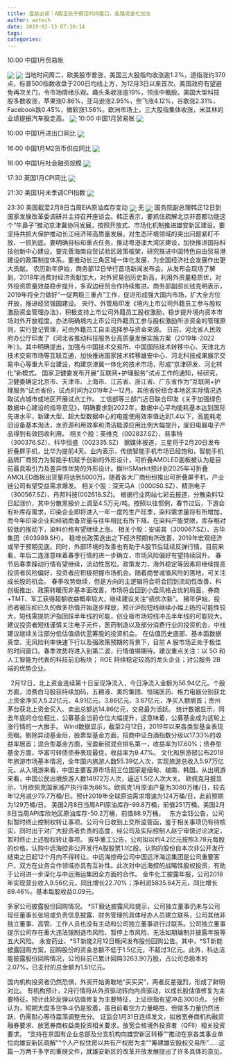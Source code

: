 ```yaml
---
title: 盘前必读｜A股正处于极佳时间窗口，各路资金忙加仓
author: wetech
date: 2019-02-13 07:30:14
tags: 
categories: 
---
```

10:00 中国1月贸易账
<!-- more -->
<img align="center" border="0" src="https://imgcdn.yicai.com/uppics/images/2018/11/5795dce2c13c12cd19ef68151420a6d2.jpg" />
<img align="center" border="0" src="https://imgcdn.yicai.com/uppics/images/2019/02/7acc5cf9d857afae54611dee50b32c7e.jpg" />
当地时间周二，欧美股市普涨，美国三大股指均收涨逾1.2%，道指涨约370点，标普500指数收盘于200日均线上方，为12月3日以来首次。美国政府有望避免再次关门，令市场情绪乐观。趣头条收涨逾19%，领涨中概股。美国大型科技股多数收涨，苹果涨0.86%，亚马逊涨2.95%，奈飞涨4.12%，谷歌涨2.31%，Facebook跌0.45%，微软涨1.56%。欧洲市场上，三大股指集体收涨，米其林的业绩提振汽车股走高。
<img align="center" border="0" src="https://imgcdn.yicai.com/uppics/images/2018/11/1115fd943822077aad8679290e0a4854.jpg" />
10:00 中国1月贸易账
<img align="center" border="0" src="https://imgcdn.yicai.com/uppics/images/2019/02/48c1b58e2349e1000b0a28dc8a9b11b7.jpg" />
10:00 中国1月进出口同比
<img align="center" border="0" src="https://imgcdn.yicai.com/uppics/images/2019/02/09facaba8606d6c067a1a53a575794dd.jpg" />
16:00 中国1月M2货币供应同比
<img align="center" border="0" src="https://imgcdn.yicai.com/uppics/images/2019/02/d6bdc11480f3430358c0ca6418ecbf14.jpg" />
16:00 中国1月社会融资规模
<img align="center" border="0" src="https://imgcdn.yicai.com/uppics/images/2018/11/9d8e2d90a2b37391ca779f15a10018b0.jpg" />
17:30 英国1月CPI同比
<img align="center" border="0" src="https://imgcdn.yicai.com/uppics/images/2018/11/3fe87f78bb215979ccf7a8b1a382813c.jpg" />
21:30 美国1月未季调CPI指数
<img align="center" border="0" src="https://imgcdn.yicai.com/uppics/images/2018/11/10271f820278a7057d79730f65d39711.jpg" />
23:30 美国截至2月8日当周EIA原油库存变动
<img align="center" border="0" src="https://imgcdn.yicai.com/uppics/images/2019/02/dae5e1ce069ac2a314b8ab913a44b1a9.jpg" />
无
<img align="center" border="0" src="https://imgcdn.yicai.com/uppics/images/2018/11/781b132626e7c57022d1491e8f3a175c.jpg" />
国务院副总理韩正12日到国家发展改革委调研并主持召开座谈会。韩正表示，要抓住疏解北京非首都功能这个“牛鼻子”推动京津冀协同发展，按照开放式、市场化机制推进雄安新区建设。要坚持共抓大保护推动长江经济带高质量发展，对生态环境领域的突出问题紧盯不放、一抓到底。要明确目标和重点任务，推动粤港澳大湾区建设，加快推进国际科技创新中心建设。要完善海南自贸试验区政策框架，研究推进中国特色自由贸易港建设的政策制度体系。要推动长三角区域一体化发展，为全国经济社会发展作出更大贡献。
农历新年伊始，商务部12日举行首场新闻发布会。从发布会现场了解到，2018年消费对经济贡献加大，对外贸易创历史新高，利用外资量稳质优，对外投资质量效益稳步提升，多双边经贸合作持续推进。商务部副部长钱克明表示，2019年将全力做好“一促两稳三重点”工作，促进形成强大国内市场，扩大全方位开放，推进经贸强国建设。
央行、外管局印发《境内上市公司外籍员工参与股权激励资金管理办法》，积极支持上市公司外籍员工股权激励，稳步提升境内资本市场对外开放程度。办法明确境内上市公司外籍员工参与股权激励所涉资金的管理原则，实行登记管理，可由外籍员工自主选择参与资金来源。
日前，河北省人民政府办公厅印发了《河北省推动科技服务业高质量发展实施方案（2019年-2022年）》。其中明确提出，加强与中国技术交易所、中国国际技术转移中心、天津北方技术交易市场等互联互通，加快推进国家技术转移雄安中心、河北科技成果展示交易中心等重大平台建设，构建京津冀一体化的技术市场，形成“京津研发、河北转化”新模式。
国家卫健委发布开展“互联网+护理服务”试点工作的通知，经研究，卫健委确定北京市、天津市、上海市、江苏省、浙江省、广东省作为“互联网+护理服务”试点省份，试点时间为2019年2—12月。其他省份结合本地区实际情况选取试点城市或地区开展试点工作。
工信部等三部门近日联合印发《关于加强绿色数据中心建设的指导意见》，明确要求到2022年，数据中心平均能耗基本达到国际先进水平，新建大型、超大型数据中心的电能使用效率值达到1.4以下，高能耗老旧设备基本淘汰，水资源利用效率和清洁能源应用比例大幅提升，废旧电器电子产品得到有效回收利用。
相关个股：英维克（002837.SZ）、易事特（300376.SZ）、科华恒盛（002335.SZ）
据媒体报道，三星将于2月20日发布折叠屏手机，比华为提前4天。业内表示，传统智能手机市场已经饱和，智能手机品牌厂商努力为智能手机赋予创新的外形设计，可折叠AMOLED面板被认为是目前最具吸引力及差异性优势的外形设计。据IHSMarkit预计到2025年可折叠AMOLED面板出货量将达到5000万。随着各大厂商纷纷推出可折叠屏手机，产业链公司有望受益需求爆发。
相关个股：深天马A（000050.SZ）、精测电子（300567.SZ）、丹邦科技(002618.SZ)。
根据行业网站七彩云报道，分散染料12日起涨价，其中分散黑报价上调至4.5万元/吨。按照以往惯例，春节过后，下游会有补库存需求，印染企业即将进入一年一度的生产旺季，染料需求量将有所增加，而今年印染企业和经销商备货量与往年相比有所下降。在染料产能受限，库存相对较低的推动下，染料价格有望继续上涨。
相关个股：安诺其（300067.SZ）、吉华集团（603989.SH）。
稳增长政策迭出之下经济预期有所改善，2019年宏观经济或早于预期见底。同时，外部环境的改善也有助于A股节后延续反弹行情。目前来看，年后二连涨意味着春季行情的进一步确立，市场风险偏好有望持续回升。
春节后春季躁动行情有望继续，流动性宽松，政策发力，海外稳定等因素将继续提高投资者风险偏好，投资者应积极把握市场机会。随着商誉减值风险的落地，可关注成长股的机会。
春季攻势继续，但是方向的主逻辑将会将会回到流动性改善、科创板推出、政策转暖而非基本面改善，市场将会回到小盘风格占优的局面，券商+TMT、军工获得超额收益概率较大，继续建议关注“绩优次新”。
猪年伊始，投资者被压抑已久的做多热情开始逐步释放，预计沪指短线继续小幅上扬的可能性较大，短线需提防沪指回踩半年线的可能，创业板市场短线冲击半年线的可能较大。建议投资者短线谨慎关注电子元件，医药制造以及部分消费行业的投资机会，中线建议继续关注部分低估值绩优蓝筹股的投资机会。
在估值历史底部、基本面数据真空、无风险利率快速下行以及强政策预期的背景下，目前 A 股市场正处于极佳的时间窗口。春季攻势将进入到第二波，行情值得期待。建议重点关注：以 5G 和人工智能为代表的科技前沿板块； ROE 持续稳定较高的龙头企业；对公服务 2B 端的优势企业。
 
2月12日，北上资金连续第十日呈现净流入，今日净流入金额为56.94亿元。个股方面，消费白马股获持续加码，五粮液、美的集团、恒瑞医药、格力电器分别获北上资金净买入5.22亿元、4.91亿元、3.86亿元、3.67亿元，净买入额居首；贵州茅台获北上资金买入、卖出总额达14.86亿元，交易最为活跃。
统计数据显示，同去年底的仓位相比，公募基金当前仓位大幅提升，这意味着，公募基金成为这轮上涨行情的一大推手。
Wind数据显示，截至2月12日，2019年以来各类型基金表现亮眼。剔除异动基金后，股票型基金方面，招商中证白酒指数分级以17.33%的收益率居首；混合型基金方面，宝盈新锐混合排名第一，收益率为17.60%；债券型基金方面，华富可转债债券表现最佳，收益率为9.47%。
文化和旅游部公布2018年旅游市场基本情况，全年国内旅游人数55.39亿人次，实现旅游总收入5.97万亿元。从入境游来看，中国主要客源市场前三位国家是缅甸、越南、韩国。从出境游来看，中国公民出境旅游人数14972万人次，逼近1.5亿人次大关。
欧佩克月报显示，1月欧佩克国家减产执行率为86%。欧佩克1月原油产量为3080万桶/日，较去年12月减少79.7万桶/日。预计2019年全球原油需求增速为124万桶/日，此前预期为129万桶/日。
美国2月8日当周API原油库存-99.8万桶，前值251万桶。美国2月8日当周API库欣地区原油库存-50.2万桶，前值88.9万桶。
 
东方金钰公告，公司拟暂时终止控制权转让事项。公司今日收到上交所监管函，鉴于相关事项仍有待核实，同时出于对广大投资者负责的态度，经公司及实际控制人赵宁审慎讨论决定，暂时终止上述股权转让事项。
振华重工公告，公司拟以约4.2亿元按照3.78元每股的价格，认购中远海控非公开发行A股股票1.1亿股。认购的股份自本次非公开发行结束之日起12个月内不得转让。中远海控母公司中国远洋海运集团是公司重要客户，双方在业务合作领域亦具有互补性。此次对中远海控的战略性股权投资，有助于公司进一步深化与中远海运集团全方面的合作。
金牛化工披露年报，公司2018年实现营业收入9.56亿元，同比增长22.70%；净利润5835.64万元，同比增长69.46%。基本每股收益0.09元。
多家公司披露股份回购情况。
*ST毅达披露风险提示，公司独立董事仍未与公司现任董事长张培或负责信息披露、财务管理的具体经办人员建立联系，公司其他非独立董事、高管、工作人员也没有主动和公司独立董事进行过联系。公司独立董事提示公司存在重大违法强制退市风险、暂停上市风险、无法如期编制并披露年报等五大风险。
永安药业、*ST新能2月12日晚间发布股份回购公告。其中，*ST新能披露回购方案，回购股份的资金总额不低于1.5亿元，不超过3亿元。此外，科达洁能披露股份回购情况，公司目前已累计回购3263.90万股，占公司总股本的2.07%，已支付的总金额为1.51亿元。
 
 
国内机构投资者仍然恐惧，外资开始勇敢地“买买买”，两者反差强烈，形成了鲜明对比。
有机构预计，2月行情将从外资驱动转向内资驱动，以成长股估值修复为主要特征。预计此轮反弹以估值修复为主要特征，上证综指有望冲击3000点。
分析认为，短期大盘多空争斗仍是胶着，虽目前看空方力量略胜，但做多力量仍然活跃，仍需耐心等待震荡调整充分。
证监会1月31日连续发文，拟放宽券商机构融资融券要求、放宽券商权益类投资相关要求，放宽合格境外投资者（QFII）相关投资要求。
“支持在京国有企业总部及分支机构向雄安新区转移”“推动在京各类事业单位向雄安新区疏解”“个人产权住房以共有产权房为主”“筹建雄安股权交易所”……这篇一万两千多字的重磅文件，就雄安新区的改革开放发展提出了许多具体的意见。
